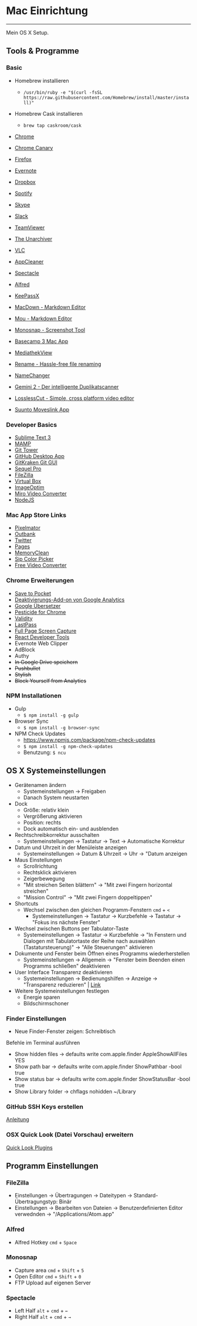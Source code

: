 # Mac Einrichtung
---

Mein OS X Setup.


## Tools & Programme


### Basic

* Homebrew installieren
  * `/usr/bin/ruby -e "$(curl -fsSL https://raw.githubusercontent.com/Homebrew/install/master/install)"`
* Homebrew Cask installieren
  * `brew tap caskroom/cask`


* [Chrome](https://www.google.de/chrome/browser/desktop/index.html)
* [Chrome Canary](https://www.google.de/chrome/browser/canary.html)
* [Firefox](https://www.mozilla.org/de/firefox/new/)
* [Evernote](https://evernote.com/intl/de/download/?offer=www_menu)
* [Dropbox](https://www.dropbox.com/downloading?src=index)
* [Spotify](https://www.spotify.com/de/download/mac/)
* [Skype](http://www.skype.com/de/download-skype/skype-for-mac/)
* [Slack](https://slack.com/ssb/download-osx)
* [TeamViewer](https://www.teamviewer.com/de/download/mac.aspx)
* [The Unarchiver](http://unarchiver.c3.cx/unarchiver)
* [VLC](http://www.vlc.de/vlc_download_mac_os_x.php)
* [AppCleaner](http://www.freemacsoft.net/appcleaner/)
* [Spectacle](https://www.spectacleapp.com/)
* [Alfred](https://www.alfredapp.com/)
* [KeePassX](https://www.keepassx.org/downloads/)
* [MacDown - Markdown Editor](http://macdown.uranusjr.com/)
* [Mou - Markdown Editor](http://25.io/mou/)
* [Monosnap - Screenshot Tool](http://monosnap.com/welcome)
* [Basecamp 3 Mac App](https://basecamp.com/help/3/guides/apps)
* [MediathekView](https://sourceforge.net/projects/zdfmediathk/)
* [Rename - Hassle-free file renaming](https://www.macupdate.com/app/mac/33659/rename)
* [NameChanger](https://mrrsoftware.com/namechanger/)
* [Gemini 2 - Der intelligente Duplikatscanner](https://macpaw.com/de/gemini)
* [LosslessCut - Simple, cross platform video editor](https://github.com/mifi/lossless-cut)
* [Suunto Moveslink App](http://www.movescount.com/de/connect/moveslink?os=mac)


### Developer Basics

* [Sublime Text 3](http://www.sublimetext.com/3)
* [MAMP](https://www.mamp.info/de/downloads/)
* [Git Tower](http://www.git-tower.com/download)
* [GitHub Desktop App](https://desktop.github.com/)
* [GitKraken Git GUI](https://www.gitkraken.com/)
* [Sequel Pro](http://www.sequelpro.com/download)
* [FileZilla](https://filezilla-project.org/download.php?type=client)
* [Virtual Box](https://www.virtualbox.org/wiki/Downloads)
* [ImageOptim](https://imageoptim.com/)
* [Miro Video Converter](http://www.mirovideoconverter.com/)
* [NodeJS](https://nodejs.org/en/download/)


### Mac App Store Links

* [Pixelmator](https://itunes.apple.com/de/app/pixelmator/id407963104)
* [Outbank](https://itunes.apple.com/app/apple-store/id1094254051?pt=59026&ct=website&mt=8)
* [Twitter](https://itunes.apple.com/us/app/twitter/id409789998)
* [Pages](https://itunes.apple.com/de/app/pages/id409201541)
* [MemoryClean](https://itunes.apple.com/de/app/memory-clean-monitor-free/id451444120)
* [Sip Color Picker](https://itunes.apple.com/de/app/sip/id507257563)
* [Free Video Converter](https://itunes.apple.com/de/app/free-video-converter/id464195348?mt=12)


### Chrome Erweiterungen


* [Save to Pocket](https://chrome.google.com/webstore/detail/save-to-pocket/niloccemoadcdkdjlinkgdfekeahmflj)
* [Deaktivierungs-Add-on von Google Analytics](https://chrome.google.com/webstore/detail/google-analytics-opt-out/fllaojicojecljbmefodhfapmkghcbnh)
* [Google Übersetzer](https://chrome.google.com/webstore/detail/google-translate/aapbdbdomjkkjkaonfhkkikfgjllcleb)
* [Pesticide for Chrome](https://chrome.google.com/webstore/detail/pesticide-for-chrome/bblbgcheenepgnnajgfpiicnbbdmmooh)
* [Validity](https://chrome.google.com/webstore/detail/validity/bbicmjjbohdfglopkidebfccilipgeif)
* [LastPass](https://chrome.google.com/webstore/detail/lastpass-free-password-ma/hdokiejnpimakedhajhdlcegeplioahd)
* [Full Page Screen Capture](https://chrome.google.com/webstore/detail/full-page-screen-capture/fdpohaocaechififmbbbbbknoalclacl)
* [React Developer Tools](https://chrome.google.com/webstore/detail/react-developer-tools/fmkadmapgofadopljbjfkapdkoienihi)
* Evernote Web Clipper
* AdBlock
* Authy
* ~~In Google Drive speichern~~
* ~~Pushbullet~~
* ~~Stylish~~
* ~~Block Yourself from Analytics~~


### NPM Installationen

* Gulp
  * `$ npm install -g gulp`
* Browser Sync
  * `$ npm install -g browser-sync`
* NPM Check Updates
  * https://www.npmjs.com/package/npm-check-updates
  * `$ npm install -g npm-check-updates`
  * Benutzung: `$ ncu`



## OS X Systemeinstellungen

* Gerätenamen ändern
  * Systemeinstellungen → Freigaben
  * Danach System neustarten
* Dock
  * Größe: relativ klein
  * Vergrößerung aktivieren
  * Position: rechts
  * Dock automatisch ein- und ausblenden
* Rechtschreibkorrektur ausschalten
  * Systemeinstellungen → Tastatur → Text → Automatische Korrektur
* Datum und Uhrzeit in der Menüleiste anzeigen
  * Systemeinstellungen → Datum & Uhrzeit → Uhr → "Datum anzeigen
* Maus Einstellungen
  * Scrollrichtung
  * Rechtsklick aktivieren
  * Zeigerbewegung
  * "Mit streichen Seiten blättern" → "Mit zwei Fingern horizontal streichen"
  * "Mission Control" → "Mit zwei Fingern doppeltippen"
* Shortcuts
  * Wechsel zwischen den gleichen Programm-Fenstern `cmd` + `<`
    * Systemeinstellungen → Tastatur → Kurzbefehle → Tastatur → "Fokus ins nächste Fenster"
* Wechsel zwischen Buttons per Tabulator-Taste
  * Systemeinstellungen → Tastatur → Kurzbefehle → "In Fenstern und Dialogen mit Tabulatortaste der Reihe nach auswählen (Tastatursteuerung)" → "Alle Steuerungen" aktivieren
* Dokumente und Fenster beim Öffnen eines Programms wiederherstellen
  * Systemeinstellungen → Allgemein → "Fenster beim Beenden einen Programms schließen" deaktivieren
* User Interface Transparenz deaktivieren
  * Systemeinstellungen → Bedienungshilfen → Anzeige → "Transparenz reduzieren" | [Link](http://osxdaily.com/2016/01/02/disable-transparency-effects-mac-os-x/)
* Weitere Systemeinstellungen festlegen
	* Energie sparen
	* Bildschirmschoner



### Finder Einstellungen
* Neue Finder-Fenster zeigen: Schreibtisch

Befehle im Terminal ausführen
* Show hidden files → defaults write com.apple.finder AppleShowAllFiles YES
* Show path bar → defaults write com.apple.finder ShowPathbar -bool true
* Show status bar → defaults write com.apple.finder ShowStatusBar -bool true
* Show Library folder → chflags nohidden ~/Library


### GitHub SSH Keys erstellen
[Anleitung](https://help.github.com/articles/generating-ssh-keys/)


### OSX Quick Look (Datei Vorschau) erweitern
[Quick Look Plugins](https://github.com/sindresorhus/quick-look-plugins)


## Programm Einstellungen

### FileZilla
* Einstellungen → Übertragungen → Dateitypen → Standard-Übertragungstyp: Binär
* Einstellungen → Bearbeiten von Dateien → Benutzerdefinierten Editor verwednden → "/Applications/Atom.app"

### Alfred
* Alfred Hotkey `cmd` + `Space`

### Monosnap
* Capture area `cmd` + `Shift` + `5`
* Open Editor `cmd` + `Shift` + `0`
* FTP Upload auf eigenen Server

### Spectacle
* Left Half `alt` + `cmd` + `←`
* Right Half `alt` + `cmd` + `→`
